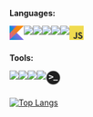 
**Languages:**

<img align="left" height="25" src="https://raw.githubusercontent.com/github/explore/80688e429a7d4ef2fca1e82350fe8e3517d3494d/topics/kotlin/kotlin.png">
<img align="left" height="25" src="https://cdn.icon-icons.com/icons2/2108/PNG/512/java_icon_130901.png">
<img align="left" height="25" src="https://seeklogo.com//images/C/c-sharp-c-logo-02F17714BA-seeklogo.com.png">
<img align="left" height="25" src="https://upload.wikimedia.org/wikipedia/commons/1/18/ISO_C%2B%2B_Logo.svg">
<img align="left" height="25" src="https://upload.wikimedia.org/wikipedia/commons/c/c3/Python-logo-notext.svg">
<img align="left" height="25" src="https://image.flaticon.com/icons/png/512/732/732212.png">
<img align="left" height="25" src="https://raw.githubusercontent.com/github/explore/80688e429a7d4ef2fca1e82350fe8e3517d3494d/topics/javascript/javascript.png">

<br />
<br />

**Tools:**

<img align="left" height="25" src="https://upload.wikimedia.org/wikipedia/commons/9/9c/IntelliJ_IDEA_Icon.svg">
<img align="left" height="25" src="https://cdn.worldvectorlogo.com/logos/clion-1.svg">
<img align="left" height="25" src="https://www.pngfind.com/pngs/b/642-6424738_rider-png.png">
<img align="left" height="25" src="https://upload.wikimedia.org/wikipedia/commons/5/59/Visual_Studio_Icon_2019.svg">
<img align="left" height="25" src="https://raw.githubusercontent.com/github/explore/80688e429a7d4ef2fca1e82350fe8e3517d3494d/topics/terminal/terminal.png">

<br />
<br />

[![Top Langs](https://github-readme-stats.vercel.app/api/top-langs/?username=husker-dev&hide=ruby&layout=compact&theme=dark&bg_color=0D1117&border_color=30363D)](https://github.com/husker-dev)
